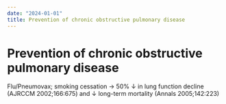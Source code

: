 ```yaml
---
date: "2024-01-01"
title: Prevention of chronic obstructive pulmonary disease
---
```


# Prevention of chronic obstructive pulmonary disease

Flu/Pneumovax; 
smoking cessation → 50% ↓ in lung function decline (AJRCCM 2002;166:675) and ↓ long-term mortality (Annals 2005;142:223)

